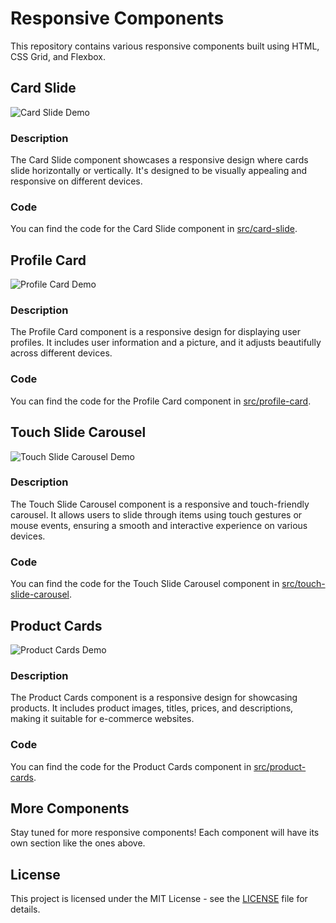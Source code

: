 # Responsive Components

This repository contains various responsive components built using HTML, CSS Grid, and Flexbox.

## Card Slide

![Card Slide Demo](https://media.giphy.com/media/xPNc24We62MMQF25SX/giphy.gif)

### Description

The Card Slide component showcases a responsive design where cards slide horizontally or vertically. It's designed to be visually appealing and responsive on different devices.

### Code

You can find the code for the Card Slide component in [src/card-slide](https://github.com/CodeWithShivram/Responsive-HTML-and-CSS-/blob/main/card%20slide).

## Profile Card

![Profile Card Demo](https://media.giphy.com/media/LAveLM5KZWsxddDAfH/giphy.gif)

### Description

The Profile Card component is a responsive design for displaying user profiles. It includes user information and a picture, and it adjusts beautifully across different devices.

### Code

You can find the code for the Profile Card component in [src/profile-card](https://github.com/CodeWithShivram/Responsive-HTML-and-CSS-/tree/main/Profile%20Card).

## Touch Slide Carousel

![Touch Slide Carousel Demo](https://media.giphy.com/media/Ie8jgIZRKYYJuyOk1b/giphy.gif)

### Description

The Touch Slide Carousel component is a responsive and touch-friendly carousel. It allows users to slide through items using touch gestures or mouse events, ensuring a smooth and interactive experience on various devices.

### Code

You can find the code for the Touch Slide Carousel component in [src/touch-slide-carousel](https://github.com/CodeWithShivram/Responsive-HTML-and-CSS-/tree/main/Touch%20Slider%20Carousel).

## Product Cards

![Product Cards Demo](https://media.giphy.com/media/Wo9tQDUcQUw1L6cVUs/giphy.gif)

### Description

The Product Cards component is a responsive design for showcasing products. It includes product images, titles, prices, and descriptions, making it suitable for e-commerce websites.

### Code

You can find the code for the Product Cards component in [src/product-cards](https://github.com/CodeWithShivram/Responsive-HTML-and-CSS-/tree/main/Product%20Cards).

## More Components

Stay tuned for more responsive components! Each component will have its own section like the ones above.

## License

This project is licensed under the MIT License - see the [LICENSE](https://github.com/CodeWithShivram/Responsive-HTML-and-CSS-/blob/main/LICENSE) file for details.
